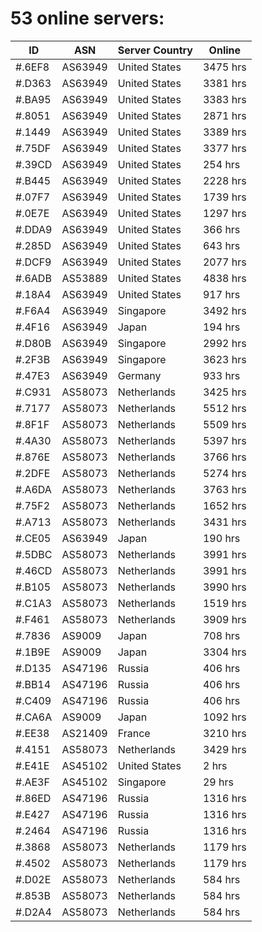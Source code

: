 # 53 online servers:

| ID | ASN | Server Country | Online |
| ------ | ------ | ------ | ------ |
| #.6EF8 | AS63949 | United States | 3475 hrs |
| #.D363 | AS63949 | United States | 3381 hrs |
| #.BA95 | AS63949 | United States | 3383 hrs |
| #.8051 | AS63949 | United States | 2871 hrs |
| #.1449 | AS63949 | United States | 3389 hrs |
| #.75DF | AS63949 | United States | 3377 hrs |
| #.39CD | AS63949 | United States | 254 hrs |
| #.B445 | AS63949 | United States | 2228 hrs |
| #.07F7 | AS63949 | United States | 1739 hrs |
| #.0E7E | AS63949 | United States | 1297 hrs |
| #.DDA9 | AS63949 | United States | 366 hrs |
| #.285D | AS63949 | United States | 643 hrs |
| #.DCF9 | AS63949 | United States | 2077 hrs |
| #.6ADB | AS53889 | United States | 4838 hrs |
| #.18A4 | AS63949 | United States | 917 hrs |
| #.F6A4 | AS63949 | Singapore | 3492 hrs |
| #.4F16 | AS63949 | Japan | 194 hrs |
| #.D80B | AS63949 | Singapore | 2992 hrs |
| #.2F3B | AS63949 | Singapore | 3623 hrs |
| #.47E3 | AS63949 | Germany | 933 hrs |
| #.C931 | AS58073 | Netherlands | 3425 hrs |
| #.7177 | AS58073 | Netherlands | 5512 hrs |
| #.8F1F | AS58073 | Netherlands | 5509 hrs |
| #.4A30 | AS58073 | Netherlands | 5397 hrs |
| #.876E | AS58073 | Netherlands | 3766 hrs |
| #.2DFE | AS58073 | Netherlands | 5274 hrs |
| #.A6DA | AS58073 | Netherlands | 3763 hrs |
| #.75F2 | AS58073 | Netherlands | 1652 hrs |
| #.A713 | AS58073 | Netherlands | 3431 hrs |
| #.CE05 | AS63949 | Japan | 190 hrs |
| #.5DBC | AS58073 | Netherlands | 3991 hrs |
| #.46CD | AS58073 | Netherlands | 3991 hrs |
| #.B105 | AS58073 | Netherlands | 3990 hrs |
| #.C1A3 | AS58073 | Netherlands | 1519 hrs |
| #.F461 | AS58073 | Netherlands | 3909 hrs |
| #.7836 | AS9009 | Japan | 708 hrs |
| #.1B9E | AS9009 | Japan | 3304 hrs |
| #.D135 | AS47196 | Russia | 406 hrs |
| #.BB14 | AS47196 | Russia | 406 hrs |
| #.C409 | AS47196 | Russia | 406 hrs |
| #.CA6A | AS9009 | Japan | 1092 hrs |
| #.EE38 | AS21409 | France | 3210 hrs |
| #.4151 | AS58073 | Netherlands | 3429 hrs |
| #.E41E | AS45102 | United States | 2 hrs |
| #.AE3F | AS45102 | Singapore | 29 hrs |
| #.86ED | AS47196 | Russia | 1316 hrs |
| #.E427 | AS47196 | Russia | 1316 hrs |
| #.2464 | AS47196 | Russia | 1316 hrs |
| #.3868 | AS58073 | Netherlands | 1179 hrs |
| #.4502 | AS58073 | Netherlands | 1179 hrs |
| #.D02E | AS58073 | Netherlands | 584 hrs |
| #.853B | AS58073 | Netherlands | 584 hrs |
| #.D2A4 | AS58073 | Netherlands | 584 hrs |


